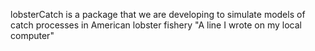 lobsterCatch is a package that we are developing to simulate models of catch processes in American lobster fishery
"A line I wrote on my local computer" 
